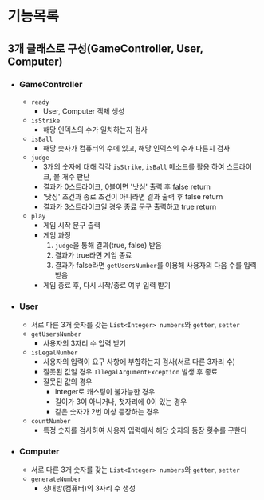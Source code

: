 # 기능목록
## 3개 클래스로 구성(GameController, User, Computer)
* ### GameController
  * `ready`
    * User, Computer 객체 생성
  * `isStrike`
    * 해당 인덱스의 수가 일치하는지 검사
  * `isBall`
     * 해당 숫자가 컴퓨터의 수에 있고, 해당 인덱스의 수가 다른지 검사
  * `judge`
    * 3개의 숫자에 대해 각각 `isStrike`, `isBall` 메소드를 활용 하여 스트라이크, 볼 개수 판단
    * 결과가 0스트라이크, 0볼이면 '낫싱' 출력 후 false return
    * '낫싱' 조건과 종료 조건이 아니라면 결과 출력 후 false return
    * 결과가 3스트라이크일 경우 종료 문구 출력하고 true return
  * `play`
    * 게임 시작 문구 출력
    * 게임 과정
      1. `judge`을 통해 결과(true, false) 받음
      2. 결과가 true라면 게임 종료
      3. 결과가 false라면 `getUsersNumber`를 이용해 사용자의 다음 수를 입력 받음
    * 게임 종료 후, 다시 시작/종료 여부 입력 받기

* ### User
  * 서로 다른 3개 숫자를 갖는 `List<Integer> numbers`와 `getter`, `setter`
  * `getUsersNumber`
    * 사용자의 3자리 수 입력 받기
  * `isLegalNumber`
    * 사용자의 입력이 요구 사항에 부합하는지 검사(서로 다른 3자리 수)
    * 잘못된 값일 경우 `IllegalArgumentException` 발생 후 종료
    * 잘못된 값의 경우
      * Integer로 캐스팅이 불가능한 경우
      * 길이가 3이 아니거나, 첫자리에 0이 있는 경우
      * 같은 숫자가 2번 이상 등장하는 경우
  * `countNumber`
    * 특정 숫자를 검사하여 사용자 입력에서 해당 숫자의 등장 횟수를 구한다

* ### Computer
  * 서로 다른 3개 숫자를 갖는 `List<Integer> numbers`와 `getter`, `setter`
  * `generateNumber`
    * 상대방(컴퓨터)의 3자리 수 생성